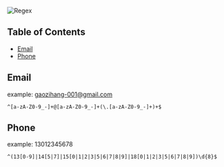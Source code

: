 ![Regex](http://cdoco.com/images/regex2.png)

## Table of Contents

- [Email](#email)
- [Phone](#phone)

## Email

example: gaozihang-001@gmail.com

```regex
^[a-zA-Z0-9_-]+@[a-zA-Z0-9_-]+(\.[a-zA-Z0-9_-]+)+$
```

## Phone

example: 13012345678

```regex
^(13[0-9]|14[5|7]|15[0|1|2|3|5|6|7|8|9]|18[0|1|2|3|5|6|7|8|9])\d{8}$
```